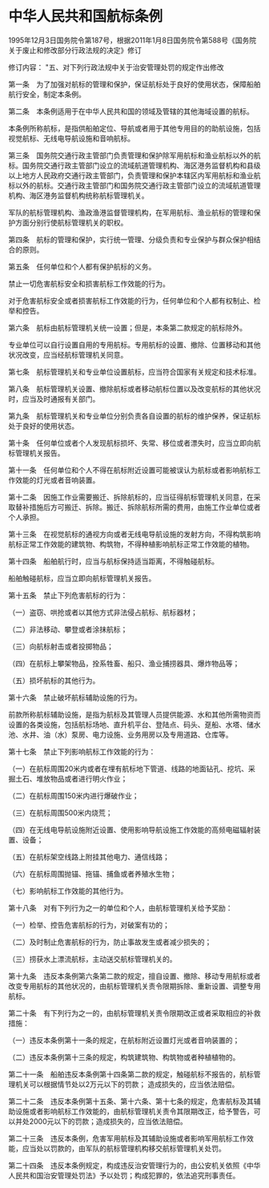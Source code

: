 # 中华人民共和国航标条例

1995年12月3日国务院令第187号，根据2011年1月8日国务院令第588号《国务院关于废止和修改部分行政法规的决定》修订 

修订内容：
"五、对下列行政法规中关于治安管理处罚的规定作出修改



第一条　为了加强对航标的管理和保护，保证航标处于良好的使用状态，保障船舶航行安全，制定本条例。

第二条　本条例适用于在中华人民共和国的领域及管辖的其他海域设置的航标。

本条例所称航标，是指供船舶定位、导航或者用于其他专用目的的助航设施，包括视觉航标、无线电导航设施和音响航标。

第三条　国务院交通行政主管部门负责管理和保护除军用航标和渔业航标以外的航标。国务院交通行政主管部门设立的流域航道管理机构、海区港务监督机构和县级以上地方人民政府交通行政主管部门，负责管理和保护本辖区内军用航标和渔业航标以外的航标。交通行政主管部门和国务院交通行政主管部门设立的流域航道管理机构、海区港务监督机构统称航标管理机关。

军队的航标管理机构、渔政渔港监督管理机构，在军用航标、渔业航标的管理和保护方面分别行使航标管理机关的职权。

第四条　航标的管理和保护，实行统一管理、分级负责和专业保护与群众保护相结合的原则。

第五条　任何单位和个人都有保护航标的义务。

禁止一切危害航标安全和损害航标工作效能的行为。

对于危害航标安全或者损害航标工作效能的行为，任何单位和个人都有权制止、检举和控告。

第六条　航标由航标管理机关统一设置；但是，本条第二款规定的航标除外。

专业单位可以自行设置自用的专用航标。专用航标的设置、撤除、位置移动和其他状况改变，应当经航标管理机关同意。

第七条　航标管理机关和专业单位设置航标，应当符合国家有关规定和技术标准。

第八条　航标管理机关设置、撤除航标或者移动航标位置以及改变航标的其他状况时，应当及时通报有关部门。

第九条　航标管理机关和专业单位分别负责各自设置的航标的维护保养，保证航标处于良好的使用状态。

第十条　任何单位或者个人发现航标损坏、失常、移位或者漂失时，应当立即向航标管理机关报告。

第十一条　任何单位和个人不得在航标附近设置可能被误认为航标或者影响航标工作效能的灯光或者音响装置。

第十二条　因施工作业需要搬迁、拆除航标的，应当征得航标管理机关同意，在采取替补措施后方可搬迁、拆除。搬迁、拆除航标所需的费用，由施工作业单位或者个人承担。

第十三条　在视觉航标的通视方向或者无线电导航设施的发射方向，不得构筑影响航标正常工作效能的建筑物、构筑物，不得种植影响航标正常工作效能的植物。

第十四条　船舶航行时，应当与航标保持适当距离，不得触碰航标。

船舶触碰航标，应当立即向航标管理机关报告。

第十五条　禁止下列危害航标的行为：

（一）盗窃、哄抢或者以其他方式非法侵占航标、航标器材；

（二）非法移动、攀登或者涂抹航标；

（三）向航标射击或者投掷物品；

（四）在航标上攀架物品，拴系牲畜、船只、渔业捕捞器具、爆炸物品等；

（五）损坏航标的其他行为。

第十六条　禁止破坏航标辅助设施的行为。

前款所称航标辅助设施，是指为航标及其管理人员提供能源、水和其他所需物资而设置的各类设施，包括航标场地、直升机平台、登陆点、码头、趸船、水塔、储水池、水井、油（水）泵房、电力设施、业务用房以及专用道路、仓库等。

第十七条　禁止下列影响航标工作效能的行为：

（一）在航标周围20米内或者在埋有航标地下管道、线路的地面钻孔、挖坑、采掘土石、堆放物品或者进行明火作业；

（二）在航标周围150米内进行爆破作业；

（三）在航标周围500米内烧荒；

（四）在无线电导航设施附近设置、使用影响导航设施工作效能的高频电磁辐射装置、设备；

（五）在航标架空线路上附挂其他电力、通信线路；

（六）在航标周围抛锚、拖锚、捕鱼或者养殖水生物；

（七）影响航标工作效能的其他行为。

第十八条　对有下列行为之一的单位和个人，由航标管理机关给予奖励：

（一）检举、控告危害航标的行为，对破案有功的；

（二）及时制止危害航标的行为，防止事故发生或者减少损失的；

（三）捞获水上漂流航标，主动送交航标管理机关的。

第十九条　违反本条例第六条第二款的规定，擅自设置、撤除、移动专用航标或者改变专用航标的其他状况的，由航标管理机关责令限期拆除、重新设置、调整专用航标。

第二十条　有下列行为之一的，由航标管理机关责令限期改正或者采取相应的补救措施：

（一）违反本条例第十一条的规定，在航标附近设置灯光或者音响装置的；

（二）违反本条例第十三条的规定，构筑建筑物、构筑物或者种植植物的。

第二十一条　船舶违反本条例第十四条第二款的规定，触碰航标不报告的，航标管理机关可以根据情节处以2万元以下的罚款； 造成损失的，应当依法赔偿。

第二十二条　违反本条例第十五条、第十六条、第十七条的规定，危害航标及其辅助设施或者影响航标工作效能的，由航标管理机关责令其限期改正，给予警告，可以并处2000元以下的罚款；造成损失的，应当依法赔偿。

第二十三条　违反本条例，危害军用航标及其辅助设施或者影响军用航标工作效能，应当处以罚款的，由军队的航标管理机构移交航标管理机关处罚。

第二十四条　违反本条例规定，构成违反治安管理行为的，由公安机关依照《中华人民共和国治安管理处罚法》予以处罚；构成犯罪的，依法追究刑事责任。
